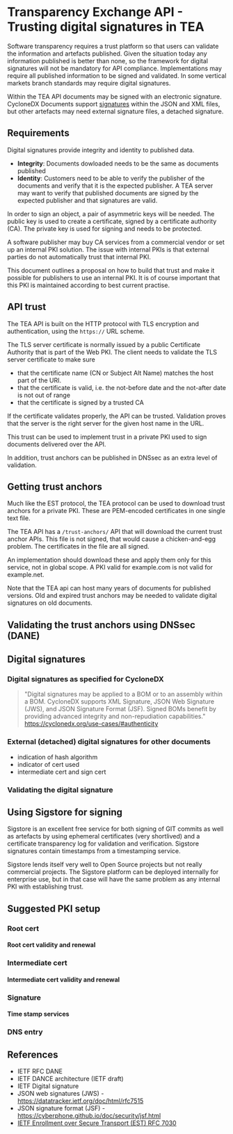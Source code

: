 # Transparency Exchange API - Trusting digital signatures in TEA

Software transparency requires a trust platform so that users
can validate the information and artefacts published. Given
the situation today any information published is better than
none, so the framework for digital signatures will not
be mandatory for API compliance. Implementations may
require all published information to be signed and
validated. In some vertical markets branch standards may require
digital signatures.

Within the TEA API documents may be signed with an electronic
signature. CycloneDX Documents support [signatures](https://cyclonedx.org/use-cases/#authenticity) within
the JSON and XML files, but other artefacts may need external
signature files, a detached signature.

## Requirements

Digital signatures provide integrity and identity to published data.

- __Integrity__: Documents dowloaded needs to be the same
  as documents published
- __Identity__: Customers need to be able to verify the
  publisher of the documents and verify that it is
  the expected publisher.
  A TEA server may want to verify that published
  documents are signed by the expected publisher
  and that signatures are valid.

In order to sign an object, a pair of asymmetric keys will be
needed. The public key is used to create a certificate, signed
by a certificate authority (CA). The private key is used for
signing and needs to be protected.

A software publisher may buy CA services from a commercial vendor
or set up an internal PKI solution. The issue with internal PKIs is that
external parties do not automatically trust that internal PKI.

This document outlines a proposal on how to build that trust and
make it possible for publishers to use an internal PKI. It is
of course important that this PKI is maintained according to
best current practise.

## API trust

The TEA API is built on the HTTP protocol with TLS encryption
and authentication, using the `https://` URL scheme.

The TLS server certificate is normally issued by a public Certificate
Authority that is part of the Web PKI. The client needs to validate
the TLS server certificate to make sure

- that the certificate name (CN or Subject Alt Name) matches the
  host part of the URI.
- that the certificate is valid, i.e. the not-before date and the
  not-after date is not out of range
- that the certificate is signed by a trusted CA

If the certificate validates properly, the API can be trusted.
Validation proves that the server is the right server for the
given host name in the URL. 

This trust can be used to implement trust in a private PKI
used to sign documents delivered over the API. 

In addition, trust anchors can be
published in DNSsec as an extra level of validation.

## Getting trust anchors

Much like the EST protocol, the TEA protocol can be used
to download trust anchors for a private PKI. These are
PEM-encoded certificates in one single text file.

The TEA API has a `/trust-anchors/` API that will download
the current trust anchor APIs. This file is not signed,
that would cause a chicken-and-egg problem. The certificates
in the file are all signed.

An implementation should download these and apply them only
for this service, not in global scope. A PKI valid for example.com
is not valid for example.net.

Note that the TEA api can host many years of documents for
published versions. Old and expired trust anchors may be needed
to validate digital signatures on old documents.

## Validating the trust anchors using DNSsec (DANE)

## Digital signatures

### Digital signatures as specified for CycloneDX

> "Digital signatures may be applied to a BOM or to an assembly within a BOM.
> CycloneDX supports XML Signature, JSON Web Signature (JWS), and JSON Signature Format (JSF).
> Signed BOMs benefit by providing advanced integrity and non-repudiation capabilities."
<https://cyclonedx.org/use-cases/#authenticity>

### External (detached) digital signatures for other documents

- indication of hash algorithm
- indicator of cert used
- intermediate cert and sign cert

### Validating the digital signature

## Using Sigstore for signing

Sigstore is an excellent free service for both signing of GIT commits as well
as artefacts by using ephemeral certificates (very shortlived) and a
certificate transparency log for validation and verification.
Sigstore signatures contain timestamps from a timestamping service.

Sigstore lends itself very well to Open Source projects but not really
commercial projects. The Sigstore platform can be deployed internally
for enterprise use, but in that case will have the same problem as any
internal PKI with establishing trust.

## Suggested PKI setup

### Root cert

#### Root cert validity and renewal

### Intermediate cert

#### Intermediate cert validity and renewal

### Signature

#### Time stamp services

### DNS entry

## References

- IETF RFC DANE
- IETF DANCE architecture (IETF draft)
- IETF Digital signature
- JSON web signatures (JWS) - <https://datatracker.ietf.org/doc/html/rfc7515>
- JSON signature format (JSF) - <https://cyberphone.github.io/doc/security/jsf.html>
- [IETF Enrollment over Secure Transport (EST) RFC 7030](https://www.rfc-editor.org/rfc/rfc7030)
